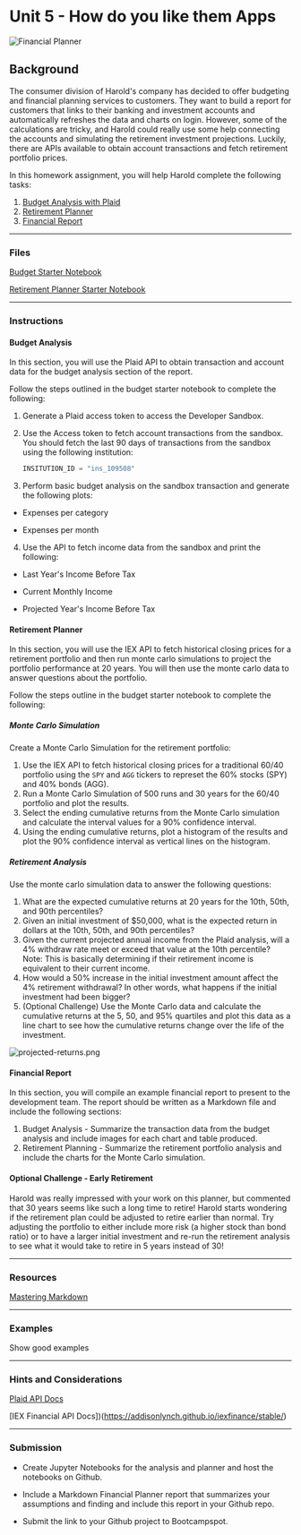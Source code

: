 # Unit 5 - How do you like them Apps

![Financial Planner](Images/financial-planner.png)

## Background

The consumer division of Harold's company has decided to offer budgeting and financial planning services to customers. They want to build a report for customers that links to their banking and investment accounts and automatically refreshes the data and charts on login. However, some of the calculations are tricky, and Harold could really use some help connecting the accounts and simulating the retirement investment projections. Luckily, there are APIs available to obtain account transactions and fetch retirement portfolio prices.

In this homework assignment, you will help Harold complete the following tasks:

1. [Budget Analysis with Plaid](#Budget-Analysis)
2. [Retirement Planner](#Retirement-Planner)
3. [Financial Report](#Financial-Report)

- - -

### Files

[Budget Starter Notebook](Starter_Code/account_summary.ipynb)

[Retirement Planner Starter Notebook](Starter_Code/portfolio_planner.ipynb)

- - -

### Instructions

#### Budget Analysis

In this section, you will use the Plaid API to obtain transaction and account data for the budget analysis section of the report.

Follow the steps outlined in the budget starter notebook to complete the following:

1. Generate a Plaid access token to access the Developer Sandbox.

2. Use the Access token to fetch account transactions from the sandbox. You should fetch the last 90 days of transactions from the sandbox using the following institution:

    ```python
    INSITUTION_ID = "ins_109508"
    ```

3. Perform basic budget analysis on the sandbox transaction and generate the following plots:

* Expenses per category

* Expenses per month

4. Use the API to fetch income data from the sandbox and print the following:

* Last Year's Income Before Tax

* Current Monthly Income

* Projected Year's Income Before Tax

#### Retirement Planner

In this section, you will use the IEX API to fetch historical closing prices for a retirement portfolio and then run monte carlo simulations to project the portfolio performance at 20 years. You will then use the monte carlo data to answer questions about the portfolio.

Follow the steps outline in the budget starter notebook to complete the following:

##### Monte Carlo Simulation

Create a Monte Carlo Simulation for the retirement portfolio:

1. Use the IEX API to fetch historical closing prices for a traditional 60/40 portfolio using the `SPY` and `AGG` tickers to represet the 60% stocks (SPY) and 40% bonds (AGG).
2. Run a Monte Carlo Simulation of 500 runs and 30 years for the 60/40 portfolio and plot the results.
3. Select the ending cumulative returns from the Monte Carlo simulation and calculate the interval values for a 90% confidence interval.
4. Using the ending cumulative returns, plot a histogram of the results and plot the 90% confidence interval as vertical lines on the histogram.

##### Retirement Analysis

Use the monte carlo simulation data to answer the following questions:

1. What are the expected cumulative returns at 20 years for the 10th, 50th, and 90th percentiles?
2. Given an initial investment of $50,000, what is the expected return in dollars at the 10th, 50th, and 90th percentiles?
3. Given the current projected annual income from the Plaid analysis, will a 4% withdraw rate meet or exceed that value at the 10th percentile? Note: This is basically determining if their retirement income is equivalent to their current income.
4. How would a 50% increase in the initial investment amount affect the 4% retirement withdrawal? In other words, what happens if the initial investment had been bigger?
5. (Optional Challenge) Use the Monte Carlo data and calculate the cumulative returns at the 5, 50, and 95% quartiles and plot this data as a line chart to see how the cumulative returns change over the life of the investment.

  ![projected-returns.png](Images/projected-returns.png)

#### Financial Report

In this section, you will compile an example financial report to present to the development team. The report should be written as a Markdown file and include the following sections:

1. Budget Analysis - Summarize the transaction data from the budget analysis and include images for each chart and table produced.
2. Retirement Planning - Summarize the retirement portfolio analysis and include the charts for the Monte Carlo simulation.

#### Optional Challenge - Early Retirement

Harold was really impressed with your work on this planner, but commented that 30 years seems like such a long time to retire! Harold starts wondering if the retirement plan could be adjusted to retire earlier than normal. Try adjusting the portfolio to either include more risk (a higher stock than bond ratio) or to have a larger initial investment and re-run the retirement analysis to see what it would take to retire in 5 years instead of 30!

- - -

### Resources

[Mastering Markdown](https://guides.github.com/features/mastering-markdown/)

- - -

### Examples

Show good examples

- - -

### Hints and Considerations

[Plaid API Docs](https://plaid.com/docs/)

[IEX Financial API Docs])(https://addisonlynch.github.io/iexfinance/stable/)

- - -

### Submission

* Create Jupyter Notebooks for the analysis and planner and host the notebooks on Github.

* Include a Markdown Financial Planner report that summarizes your assumptions and finding and include this report in your Github repo.

* Submit the link to your Github project to Bootcampspot.
